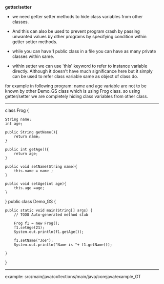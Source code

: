 **getter/setter**

- we need getter setter methods to hide class variables from other classes. 

- And this can also be used to prevent  program crash by passing unwanted values by other programs by specifying condition within getter setter methods.


- while you can have 1 public class in a file you can have as many private classes within same.

- within setter we can use 'this' keyword to refer to instance variable directly. Although it doesn't have 
much significance here but it simply can be used to refer class variable same as object of class do.

for example in following program:
name and age variable are not to be known by other Demo_GS class which is using Frog class. 
so using getter/setter we are completely hiding class variables from other class.
*******************************************
class Frog {
	
	String name;
	int age;
	
	public String getName(){
		return name;
	}
	
	public int getAge(){
		return age;
	}
	
	public void setName(String name){
		this.name = name ;
	}
	
	public void setAge(int age){
		this.age =age;
	}
}
public class Demo_GS {
	
	public static void main(String[] args) {
		// TODO Auto-generated method stub

		Frog f1 = new Frog();
		f1.setAge(21);
		System.out.println(f1.getAge());
		
		f1.setName("Joe");
		System.out.println("Name is "+ f1.getName());
		
	}

}

***********************************************************

example: src/main/java/collections/main/java/corejava/example_GT